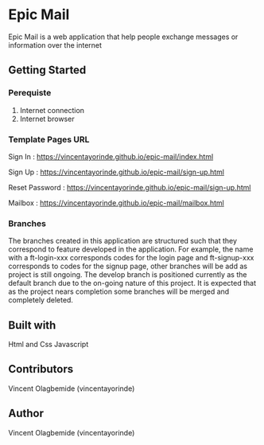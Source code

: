 # Epic Mail
Epic Mail is a web application that help people exchange messages or information over the internet

## Getting Started
### Perequiste
1. Internet connection
2. Internet browser

### Template Pages URL
Sign In 
: https://vincentayorinde.github.io/epic-mail/index.html

Sign Up
: https://vincentayorinde.github.io/epic-mail/sign-up.html

Reset Password 
: https://vincentayorinde.github.io/epic-mail/sign-up.html

Mailbox
: https://vincentayorinde.github.io/epic-mail/mailbox.html



### Branches
The branches created in this application are structured such that they correspond to feature developed in the application. For example, the  name with a ft-login-xxx corresponds codes for the login page and ft-signup-xxx corresponds to codes for the signup page, other branches will be add as project is still ongoing.
 The develop branch is positioned currently as the default branch due to the on-going nature of this project. It is expected that as the project nears completion some branches will be merged and completely deleted.

## Built with
Html and Css
Javascript

## Contributors

Vincent Olagbemide (vincentayorinde)

## Author

Vincent Olagbemide (vincentayorinde)